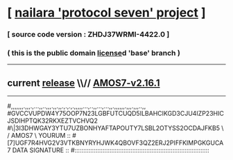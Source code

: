 
# [ [nailara 'protocol seven' project](http://nailara.network/) ]

### [ source code version : ZHDJ37WRMI-4422.0 ]

### ( this is the public domain [license](../license)d 'base' branch )
---
## current [release](https://github.com/nailara-technologies/protocol-7/releases) \\\\// [AMOS7-v2.16.1](https://github.com/nailara-technologies/protocol-7/releases/tag/AMOS7-v2.16.1)
---

#,,,,,,,.,,,.,...,,..,,,.,,.,,.,.,.,.,,,,,...,..,,...,...,,.,,,,,,.,,,.,,,..,,
#GVCCVUPDW4Y75OOP7N23LGBFUTCUQD5ILBAHCIKGD3CJU4IZP23HICJSDIHPTQK32RKXEZTVCHVQ2
#\\\|3I3DHWGAY3YTU7UZBONHYAFTAPOUTY7LSBL2OTYSS2OCDAJFKB5 \ / AMOS7 \ YOURUM ::
#\[7]UGF7R4HVG2V3VTKBNYRYHJWK4QBOVF3QZ2ERJ2PIFFKIMPGKGUCA 7  DATA SIGNATURE ::
#:::::::::::::::::::::::::::::::::::::::::::::::::::::::::::::::::::::::::::::
